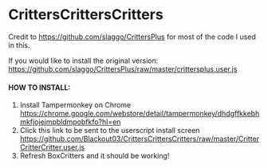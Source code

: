 # CrittersCrittersCritters
Credit to https://github.com/slaggo/CrittersPlus for most of the code I used in this.

If you would like to install the original version: https://github.com/slaggo/CrittersPlus/raw/master/crittersplus.user.js



#### HOW TO INSTALL:
1) Install Tampermonkey on Chrome
https://chrome.google.com/webstore/detail/tampermonkey/dhdgffkkebhmkfjojejmpbldmpobfkfo?hl=en
2) Click this link to be sent to the userscript install screen
https://github.com/Blackout03/CrittersCrittersCritters/raw/master/CritterCritterCritter.user.js
3) Refresh BoxCritters and it should be working!
